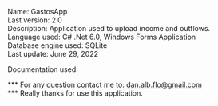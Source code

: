 Name: GastosApp  
Last version: 2.0  
Description: Application used to upload income and outflows.  
Language used: C# .Net 6.0, Windows Forms Application  
Database engine used: SQLite  
Last update: June 29, 2022  

Documentation used:  

*** For any question contact me to: dan.alb.flo@gmail.com  
*** Really thanks for use this application.  